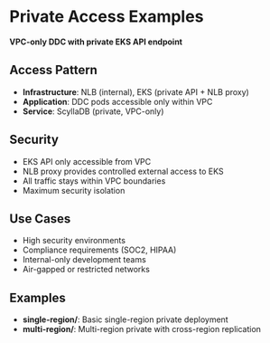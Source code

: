 # Private Access Examples

**VPC-only DDC with private EKS API endpoint**

## Access Pattern
- **Infrastructure**: NLB (internal), EKS (private API + NLB proxy)
- **Application**: DDC pods accessible only within VPC
- **Service**: ScyllaDB (private, VPC-only)

## Security
- EKS API only accessible from VPC
- NLB proxy provides controlled external access to EKS
- All traffic stays within VPC boundaries
- Maximum security isolation

## Use Cases
- High security environments
- Compliance requirements (SOC2, HIPAA)
- Internal-only development teams
- Air-gapped or restricted networks

## Examples
- **single-region/**: Basic single-region private deployment
- **multi-region/**: Multi-region private with cross-region replication